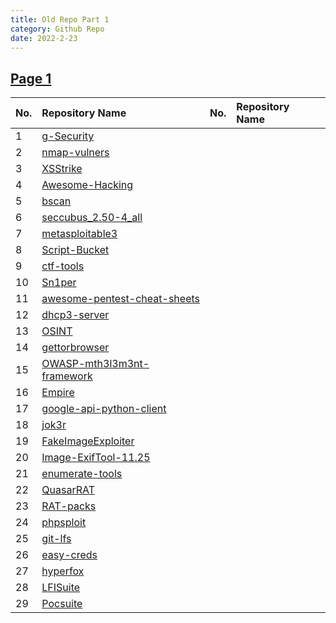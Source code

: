 ```yaml
---
title: Old Repo Part 1
category: Github Repo
date: 2022-2-23
---
```

## [Page 1](https://github.com/orgs/oneplus-x/repositories?page=1)

| No. | Repository Name | No. | Repository Name |
| :-- | :-------------- | :-- | :-------------- |
| 1 | [g-Security](https://github.com/oneplus-x/g-Security/archive/refs/heads/master.zip) |
| 2 | [nmap-vulners](https://github.com/oneplus-x/nmap-vulners/archive/refs/heads/master.zip) |
| 3 | [XSStrike](https://github.com/oneplus-x/XSStrike/archive/refs/heads/master.zip) |
| 4 | [Awesome-Hacking](https://github.com/oneplus-x/Awesome-Hacking/archive/refs/heads/master.zip) |
| 5 | [bscan](https://github.com/oneplus-x/bscan/archive/refs/heads/master.zip) |
| 6 |[seccubus_2.50-4_all](https://github.com/oneplus-x/seccubus_2.50-4_all/archive/refs/heads/master.zip) |
| 7 | [metasploitable3](https://github.com/oneplus-x/metasploitable3/archive/refs/heads/master.zip) |
| 8 | [Script-Bucket](https://github.com/oneplus-x/Script-Bucket/archive/refs/heads/master.zip) |
| 9 | [ctf-tools](https://github.com/oneplus-x/ctf-tools/archive/refs/heads/master.zip) |
| 10 | [Sn1per](https://github.com/oneplus-x/Sn1per/archive/refs/heads/master.zip) ||
| 11 | [awesome-pentest-cheat-sheets](https://github.com/oneplus-x/awesome-pentest-cheat-sheets/archive/refs/heads/master.zip) |
| 12 | [dhcp3-server](https://github.com/oneplus-x/dhcp3-server/archive/refs/heads/master.zip) |
| 13 | [OSINT](https://github.com/oneplus-x/OSINT/archive/refs/heads/master.zip) |
| 14 | [gettorbrowser](https://github.com/oneplus-x/gettorbrowser/archive/refs/heads/master.zip) |
| 15 | [OWASP-mth3l3m3nt-framework](https://github.com/oneplus-x/OWASP-mth3l3m3nt-framework/archive/refs/heads/master.zip) |
| 16 | [Empire](https://github.com/oneplus-x/Empire/archive/refs/heads/master.zip) |
| 17 | [google-api-python-client](https://github.com/oneplus-x/google-api-python-client/archive/refs/heads/master.zip) | |
| 18 | [jok3r](https://github.com/oneplus-x/jok3r/archive/refs/heads/master.zip) |
| 19 | [FakeImageExploiter](https://github.com/oneplus-x/FakeImageExploiter/archive/refs/heads/master.zip) |
| 20 | [Image-ExifTool-11.25](https://github.com/oneplus-x/Image-ExifTool-11.25/archive/refs/heads/master.zip) ||
| 21 | [enumerate-tools](https://github.com/oneplus-x/enumerate-tools/archive/refs/heads/master.zip) |
| 22 | [QuasarRAT](https://github.com/oneplus-x/QuasarRAT/archive/refs/heads/master.zip) |
| 23 | [RAT-packs](https://github.com/oneplus-x/RAT-packs/archive/refs/heads/master.zip) |
| 24 | [phpsploit](https://github.com/oneplus-x/phpsploit/archive/refs/heads/master.zip) |
| 25 | [git-lfs](https://github.com/oneplus-x/git-lfs/archive/refs/heads/master.zip) |
| 26 | [easy-creds](https://github.com/oneplus-x/easy-creds/archive/refs/heads/master.zip) |
| 27 | [hyperfox](https://github.com/oneplus-x/hyperfox/archive/refs/heads/master.zip) |
| 28 | [LFISuite](https://github.com/oneplus-x/LFISuite/archive/refs/heads/master.zip) |
| 29 | [Pocsuite](https://github.com/oneplus-x/Pocsuite/archive/refs/heads/master.zip) |
